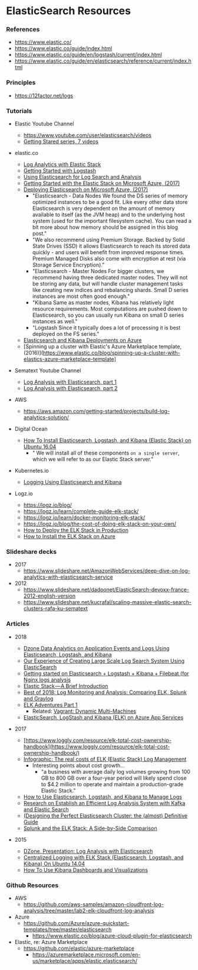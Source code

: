 
ElasticSearch Resources
====

### References
* https://www.elastic.co/
* https://www.elastic.co/guide/index.html
* https://www.elastic.co/guide/en/logstash/current/index.html
* https://www.elastic.co/guide/en/elasticsearch/reference/current/index.html

### Principles
* https://12factor.net/logs


### Tutorials
* Elastic Youtube Channel
  * https://www.youtube.com/user/elasticsearch/videos
  * [Getting Stared series, 7 videos](https://www.youtube.com/watch?v=MNkdXSzt96E&list=PLhLSfisesZIv16xhlT9VsS2BcqhQkT_n-)

* elastic.co
  * [Log Analytics with Elastic Stack](https://www.elastic.co/videos/logstash-analytics-with-elastic-stack)
  * [Getting Started with Logstash](https://www.elastic.co/guide/en/logstash/current/getting-started-with-logstash.html)
  * [Using Elasticsearch for Log Search and Analysis](https://www.elastic.co/webinars/using-elasticsearch-for-log-search-and-analysis)
  * [Getting Started with the Elastic Stack on Microsoft Azure, (2017)](https://www.elastic.co/blog/getting-started-with-elasticsearch-and-the-elastic-stack-on-microsoft-azure)
  * [Deploying Elasticsearch on Microsoft Azure, (2017)](https://www.elastic.co/blog/deploying-elasticsearch-on-microsoft-azure)
    * "Elasticsearch - Data Nodes We found the DS series of memory optimized instances to be a good fit. Like every other data store Elasticsearch is very dependent on the amount of memory available to itself (as the JVM heap) and to the underlying host system (used for the important filesystem cache). You can read a bit more about how memory should be assigned in this blog post."
    * "We also recommend using Premium Storage. Backed by Solid State Drives (SSD) it allows Elasticsearch to reach its stored data quickly - and users will benefit from improved response times. Premium Managed Disks also come with encryption at rest (via Storage Service Encryption)."
    * "Elasticsearch - Master Nodes For bigger clusters, we recommend having three dedicated master nodes. They will not be storing any data, but will handle cluster management tasks like creating new indices and rebalancing shards. Small D series instances are most often good enough."
    * "Kibana Same as master nodes, Kibana has relatively light resource requirements. Most computations are pushed down to Elasticsearch, so you can usually run Kibana on small D series instances as well."
    * "Logstash Since it typically does a lot of processing it is best deployed on the FS series."
  * [Elasticsearch and Kibana Deployments on Azure](https://www.elastic.co/blog/elasticsearch-and-kibana-deployments-on-azure)
  * [Spinning up a cluster with Elastic's Azure Marketplace template, (2016)](https://www.elastic.co/blog/spinning-up-a-cluster-with-elastics-azure-marketplace-template]

* Sematext Youtube Channel
  * [Log Analysis with Elasticsearch, part 1](https://www.youtube.com/watch?v=dkauUMimEgc)
  * [Log Analysis with Elasticsearch, part 2](https://www.youtube.com/watch?v=lv8gJgPx2cQ)

* AWS
  * https://aws.amazon.com/getting-started/projects/build-log-analytics-solution/

* Digital Ocean 
  * [How To Install Elasticsearch, Logstash, and Kibana (Elastic Stack) on Ubuntu 16.04](https://www.digitalocean.com/community/tutorials/how-to-install-elasticsearch-logstash-and-kibana-elastic-stack-on-ubuntu-16-04)
    * " We will install all of these components ```on a single server```, which we will refer to as our Elastic Stack server."

* Kubernetes.io 
  * [Logging Using Elasticsearch and Kibana](https://kubernetes.io/docs/tasks/debug-application-cluster/logging-elasticsearch-kibana/)

* Logz.io
  * https://logz.io/blog/
  * https://logz.io/learn/complete-guide-elk-stack/
  * https://logz.io/learn/docker-monitoring-elk-stack/
  * https://logz.io/blog/the-cost-of-doing-elk-stack-on-your-own/
  * [How to Deploy the ELK Stack in Production](https://logz.io/blog/deploy-elk-production/)
  * [How to Install the ELK Stack on Azure](https://logz.io/blog/install-elk-stack-azure/)



### Slideshare decks
* 2017
  * https://www.slideshare.net/AmazonWebServices/deep-dive-on-log-analytics-with-elasticsearch-service
* 2012
  * https://www.slideshare.net/dadoonet/ElasticSearch-devoxx-france-2012-english-version
  * https://www.slideshare.net/kucrafal/scaling-massive-elastic-search-clusters-rafa-ku-sematext



### Articles
* 2018
  * [Dzone,Data Analytics on Application Events and Logs Using Elasticsearch, Logstash, and Kibana](https://dzone.com/articles/running-data-analytics-on-application-events-and-l)
  * [Our Experience of Creating Large Scale Log Search System Using ElasticSearch](https://www.cubrid.org/blog/our-experience-creating-large-scale-log-search-system-using-elasticsearch)
  * [Getting started on Elasticsearch + Logstash + Kibana + Filebeat (for Nginx logs analysis](https://medium.com/@saurabhpresent/getting-started-on-elasticsearch-logstash-kibana-filebeat-for-nginx-logs-analysis-d567999d7846)
  * [Elastic Stack — A Brief Introduction](https://hackernoon.com/elastic-stack-a-brief-introduction-794bc7ff7d4f)
  * [Best of 2018: Log Monitoring and Analysis: Comparing ELK, Splunk and Graylog](https://devops.com/log-monitoring-and-analysis-comparing-elk-splunk-and-graylog/)
  * [ELK Adventures Part 1](https://medium.com/@Joachim8675309/elk-adventures-part-1-99de2a234423)
    * Related: [Vagrant: Dynamic Multi-Machines](https://medium.com/@Joachim8675309/vagrant-dynamic-multi-machines-1aaad3e64c96)
  * [ElasticSearch, LogStash and Kibana (ELK) on Azure App Services](http://lukieb.blogspot.com/2018/01/elasticsearch-logstash-and-kibana-elk.html)


* 2017
  * [https://www.loggly.com/resource/elk-total-cost-ownership-handbook](https://www.loggly.com/resource/elk-total-cost-ownership-handbook/)
  * [Infographic: The real costs of ELK (Elastic Stack) Log Management ](https://www.loggly.com/blog/elkonomics-real-costs-of-elastic-stack/)
    * Interesting points about cost growth...
      * "a business with average daily log volumes growing from 100 GB to 800 GB over a four-year period will likely spend close to $4.2 million to operate and maintain a production-grade Elastic Stack."
  * [How to Use Elasticsearch, Logstash, and Kibana to Manage Logs](https://qbox.io/blog/how-to-elasticsearch-logstash-kibana-manage-logs)
  * [Research on Establish an Efficient Log Analysis System with Kafka and Elastic Search](https://www.scirp.org/Journal/PaperInformation.aspx?PaperID=79974)
  * [(Designing the Perfect Elasticsearch Cluster: the (almost) Definitive Guide](https://thoughts.t37.net/designing-the-perfect-elasticsearch-cluster-the-almost-definitive-guide-e614eabc1a87)
  * [Splunk and the ELK Stack: A Side-by-Side Comparison](https://devops.com/splunk-elk-stack-side-side-comparison/)


* 2015
  * [DZone, Presentation: Log Analysis with Elasticsearch](https://dzone.com/articles/presentation-log-analysis-with-elasticsearch-1)
  * [Centralized Logging with ELK Stack (Elasticsearch, Logstash, and Kibana) On Ubuntu 14.04 ](https://www.digitalocean.com/community/tutorial_series/centralized-logging-with-elk-stack-elasticsearch-logstash-and-kibana-on-ubuntu-14-04)
  * [How To Use Kibana Dashboards and Visualizations](https://www.digitalocean.com/community/tutorials/how-to-use-kibana-dashboards-and-visualizations)



### Github Resources
* AWS
  * https://github.com/aws-samples/amazon-cloudfront-log-analysis/tree/master/lab2-elk-cloudfront-log-analysis
* Azure
  * https://github.com/Azure/azure-quickstart-templates/tree/master/elasticsearch
    * https://www.elastic.co/blog/azure-cloud-plugin-for-elasticsearch
* Elastic, re: Azure Marketplace
  * https://github.com/elastic/azure-marketplace
    * https://azuremarketplace.microsoft.com/en-us/marketplace/apps/elastic.elasticsearch/


